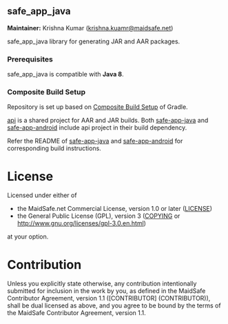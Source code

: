 ## safe_app_java

**Maintainer:** Krishna Kumar (krishna.kuamr@maidsafe.net)

safe_app_java library for generating JAR and AAR packages.

### Prerequisites

safe_app_java is compatible with **Java 8**.

### Composite Build Setup

Repository is set up based on [Composite Build Setup](https://blog.gradle.org/introducing-composite-builds) of Gradle.

[api](/api) is a shared project for AAR and JAR builds. Both [safe-app-java](safe-app-java) and [safe-app-android](safe-app-android) include api project in their build dependency.

Refer the README of [safe-app-java](safe-app-java) and [safe-app-android](safe-app-android) for corresponding build instructions.

# License

Licensed under either of

* the MaidSafe.net Commercial License, version 1.0 or later ([LICENSE](LICENSE))
* the General Public License (GPL), version 3 ([COPYING](COPYING) or http://www.gnu.org/licenses/gpl-3.0.en.html)

at your option.

# Contribution

Unless you explicitly state otherwise, any contribution intentionally submitted for inclusion in the
work by you, as defined in the MaidSafe Contributor Agreement, version 1.1 ([CONTRIBUTOR]
(CONTRIBUTOR)), shall be dual licensed as above, and you agree to be bound by the terms of the
MaidSafe Contributor Agreement, version 1.1.
